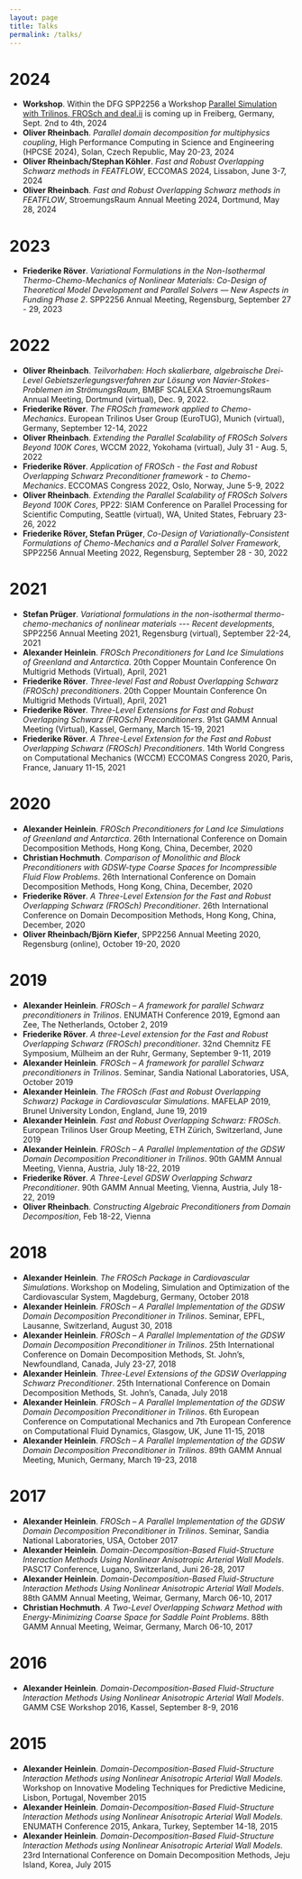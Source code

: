 ```yaml
---
layout: page
title: Talks
permalink: /talks/
---
```

# 2024
+ **Workshop**. Within the DFG SPP2256 a Workshop <a href="Parallel https://blogs.hrz.tu-freiberg.de/codes-spp2256/parallel-simulation-with-mpi-2024/">Parallel Simulation with Trilinos, FROSch and deal.ii</a> is coming up in Freiberg, Germany, Sept. 2nd to 4th, 2024 
+ **Oliver Rheinbach**. *Parallel domain decomposition for multiphysics coupling*,
High Performance Computing in Science and Engineering (HPCSE 2024), Solan, Czech Republic, May 20-23, 2024
+ **Oliver Rheinbach/Stephan Köhler**. *Fast and Robust Overlapping Schwarz methods in FEATFLOW*, ECCOMAS 2024, Lissabon, June 3-7, 2024
+ **Oliver Rheinbach**. *Fast and Robust Overlapping Schwarz methods in FEATFLOW*, StroemungsRaum Annual Meeting 2024, Dortmund, May 28, 2024
  
# 2023
+ **Friederike Röver**. *Variational Formulations in the Non-Isothermal Thermo-Chemo-Mechanics of Nonlinear Materials: Co-Design of Theoretical Model Development and
Parallel Solvers — New Aspects in Funding Phase 2*. SPP2256 Annual Meeting, Regensburg, September 27 - 29, 2023

# 2022 
+ **Oliver Rheinbach**. *Teilvorhaben: Hoch skalierbare, algebraische Drei-Level Gebietszerlegungsverfahren zur Lösung von Navier-Stokes-Problemen im StrömungsRaum*, BMBF SCALEXA StroemungsRaum Annual Meeting, Dortmund (virtual), Dec. 9, 2022.
+ **Friederike Röver**. *The FROSch framework applied to Chemo-Mechanics*. European Trilinos User Group (EuroTUG), Munich (virtual), Germany, September 12-14, 2022
+ **Oliver Rheinbach**. *Extending the Parallel Scalability of FROSch Solvers Beyond 100K Cores*, WCCM 2022, Yokohama (virtual), July 31 - Aug. 5, 2022
+ **Friederike Röver**. *Application of FROSch - the Fast and Robust Overlapping Schwarz Preconditioner framework - to Chemo-Mechanics*. ECCOMAS Congress 2022, Oslo, Norway, June 5-9, 2022
+ **Oliver Rheinbach**. *Extending the Parallel Scalability of FROSch Solvers Beyond 100K Cores*, PP22: SIAM Conference on Parallel Processing for Scientific Computing, Seattle (virtual), WA, United States, February 23-26, 2022
+ **Friederike Röver, Stefan Prüger**, *Co-Design of Variationally-Consistent Formulations of Chemo-Mechanics and a Parallel Solver Framework*, SPP2256 Annual Meeting 2022, Regensburg, September 28 - 30, 2022

# 2021
+ **Stefan Prüger**. *Variational formulations in the non-isothermal thermo-chemo-mechanics of nonlinear materials --- Recent developments*, SPP2256 Annual Meeting 2021, Regensburg (virtual), September 22-24, 2021
+ **Alexander Heinlein**. *FROSch Preconditioners for Land Ice Simulations of Greenland and Antarctica*. 20th Copper Mountain Conference On Multigrid Methods (Virtual), April, 2021
+ **Friederike Röver**. *Three-level Fast and Robust Overlapping Schwarz (FROSch) preconditioners*. 20th Copper Mountain Conference On Multigrid Methods (Virtual), April, 2021
+  **Friederike Röver**. *Three-Level Extensions for Fast and Robust Overlapping Schwarz (FROSch) Preconditioners*. 91st GAMM Annual Meeting (Virtual), Kassel, Germany, March 15-19, 2021
+ **Friederike Röver**. *A Three-Level Extension for the Fast and Robust Overlapping Schwarz (FROSch) Preconditioners*. 14th World Congress on Computational Mechanics (WCCM) ECCOMAS Congress 2020, Paris, France, January 11-15, 2021


# 2020

+ **Alexander Heinlein**. *FROSch Preconditioners for Land Ice Simulations of Greenland and Antarctica*. 26th International Conference on Domain Decomposition Methods, Hong Kong, China, December, 2020
+ **Christian Hochmuth**. *Comparison of Monolithic and Block Preconditioners with GDSW-type Coarse Spaces for Incompressible Fluid Flow Problems*. 26th International Conference on Domain Decomposition Methods, Hong Kong, China, December, 2020
+ **Friederike Röver**. *A Three-Level Extension for the Fast and Robust Overlapping Schwarz (FROSch) Preconditioner*. 26th International Conference on Domain Decomposition Methods, Hong Kong, China, December, 2020
+ **Oliver Rheinbach/Björn Kiefer**, SPP2256 Annual Meeting 2020, Regensburg (online), October 19-20, 2020

# 2019

+ **Alexander Heinlein**. *FROSch – A framework for parallel Schwarz preconditioners in Trilinos*. ENUMATH Conference 2019, Egmond aan Zee, The Netherlands, October 2, 2019
+ **Friederike Röver**. *A three-Level extension for the Fast and Robust Overlapping Schwarz (FROSch) preconditioner*. 32nd Chemnitz FE Symposium, Mülheim an der Ruhr, Germany, September 9-11, 2019
+ **Alexander Heinlein**. *FROSch – A framework for parallel Schwarz preconditioners in Trilinos*. Seminar, Sandia National Laboratories, USA, October 2019
+ **Alexander Heinlein**. *The FROSch (Fast and Robust Overlapping Schwarz) Package in Cardiovascular Simulations*. MAFELAP 2019, Brunel University London, England, June 19, 2019
+ **Alexander Heinlein**. *Fast and Robust Overlapping Schwarz: FROSch*. European Trilinos User Group Meeting, ETH Zürich, Switzerland, June 2019
+ **Alexander Heinlein**. *FROSch – A Parallel Implementation of the GDSW Domain Decomposition Preconditioner in Trilinos*. 90th GAMM Annual Meeting, Vienna, Austria, July 18-22, 2019
+ **Friederike Röver**. *A Three-Level GDSW Overlapping Schwarz Preconditioner*. 90th GAMM Annual Meeting, Vienna, Austria, July 18-22, 2019
+ **Oliver Rheinbach**. *Constructing Algebraic Preconditioners from Domain Decomposition*, Feb 18-22, Vienna

# 2018

+ **Alexander Heinlein**. *The FROSch Package in Cardiovascular Simulations*. Workshop on Modeling, Simulation and Optimization of the Cardiovascular System, Magdeburg, Germany, October 2018
+ **Alexander Heinlein**. *FROSch – A Parallel Implementation of the GDSW Domain Decomposition Preconditioner in Trilinos*. Seminar, EPFL, Lausanne, Switzerland, August 30, 2018
+ **Alexander Heinlein**. *FROSch – A Parallel Implementation of the GDSW Domain Decomposition Preconditioner in Trilinos*. 25th International Conference on Domain Decomposition Methods, St. John’s, Newfoundland, Canada, July 23-27, 2018
+ **Alexander Heinlein**. *Three-Level Extensions of the GDSW Overlapping Schwarz Preconditioner*. 25th International Conference on Domain Decomposition Methods, St. John’s, Canada, July 2018
+ **Alexander Heinlein**. *FROSch – A Parallel Implementation of the GDSW Domain Decomposition Preconditioner in Trilinos*. 6th European Conference on Computational Mechanics and 7th European Conference on Computational Fluid Dynamics, Glasgow, UK, June 11-15, 2018
+ **Alexander Heinlein**. *FROSch – A Parallel Implementation of the GDSW Domain Decomposition Preconditioner in Trilinos*. 89th GAMM Annual Meeting, Munich, Germany, March 19-23, 2018

# 2017

+ **Alexander Heinlein**. *FROSch – A Parallel Implementation of the GDSW Domain Decomposition Preconditioner in Trilinos*. Seminar, Sandia National Laboratories, USA, October 2017
+ **Alexander Heinlein**. *Domain-Decomposition-Based Fluid-Structure Interaction Methods Using Nonlinear Anisotropic Arterial Wall Models*. PASC17 Conference, Lugano, Switzerland, Juni 26-28, 2017
+ **Alexander Heinlein**. *Domain-Decomposition-Based Fluid-Structure Interaction Methods Using Nonlinear Anisotropic Arterial Wall Models*. 88th GAMM Annual Meeting, Weimar, Germany, March 06-10, 2017
+ **Christian Hochmuth**. *A Two-Level Overlapping Schwarz Method with Energy-Minimizing Coarse Space for Saddle Point Problems*. 88th GAMM Annual Meeting, Weimar, Germany, March 06-10, 2017


# 2016

+ **Alexander Heinlein**. *Domain-Decomposition-Based Fluid-Structure Interaction Methods Using Nonlinear Anisotropic Arterial Wall Models*. GAMM CSE Workshop 2016, Kassel, September 8-9, 2016

# 2015

+ **Alexander Heinlein**. *Domain-Decomposition-Based Fluid-Structure Interaction Methods using Nonlinear Anisotropic Arterial Wall Models*. Workshop on Innovative Modeling Techniques for Predictive Medicine, Lisbon, Portugal, November 2015
+ **Alexander Heinlein**. *Domain-Decomposition-Based Fluid-Structure Interaction Methods using Nonlinear Anisotropic Arterial Wall Models*. ENUMATH Conference 2015, Ankara, Turkey, September 14-18, 2015
+ **Alexander Heinlein**. *Domain-Decomposition-Based Fluid-Structure Interaction Methods using Nonlinear Anisotropic Arterial Wall Models*. 23rd International Conference on Domain Decomposition Methods, Jeju Island, Korea, July 2015
